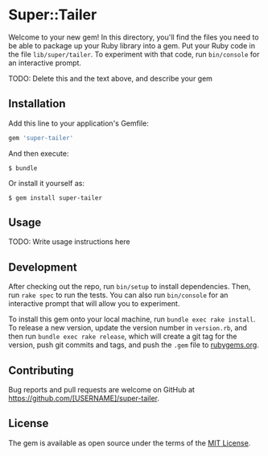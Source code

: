 # Super::Tailer

Welcome to your new gem! In this directory, you'll find the files you need to be able to package up your Ruby library into a gem. Put your Ruby code in the file `lib/super/tailer`. To experiment with that code, run `bin/console` for an interactive prompt.

TODO: Delete this and the text above, and describe your gem

## Installation

Add this line to your application's Gemfile:

```ruby
gem 'super-tailer'
```

And then execute:

    $ bundle

Or install it yourself as:

    $ gem install super-tailer

## Usage

TODO: Write usage instructions here

## Development

After checking out the repo, run `bin/setup` to install dependencies. Then, run `rake spec` to run the tests. You can also run `bin/console` for an interactive prompt that will allow you to experiment.

To install this gem onto your local machine, run `bundle exec rake install`. To release a new version, update the version number in `version.rb`, and then run `bundle exec rake release`, which will create a git tag for the version, push git commits and tags, and push the `.gem` file to [rubygems.org](https://rubygems.org).

## Contributing

Bug reports and pull requests are welcome on GitHub at https://github.com/[USERNAME]/super-tailer.


## License

The gem is available as open source under the terms of the [MIT License](http://opensource.org/licenses/MIT).

